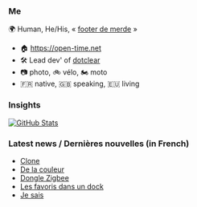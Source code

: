 ### Me

🌍 Human, He/His, « [footer de merde](https://open-time.net/post/2013/07/17/La-veritable-histoire-du-Footer-de-merde-) » 
* 🏠 https://open-time.net 
* 🛠️ Lead dev' of [dotclear](https://git.dotclear.org/dev/dotclear)
* 📷 photo, 🚲 vélo, 🏍️ moto 
* 🇫🇷 native, 🇬🇧 speaking, 🇪🇺 living

### Insights

[![GitHub Stats](https://github-readme-stats-sigma-five.vercel.app/api?username=franck-paul)](https://github.com/franck-paul)

### Latest news / Dernières nouvelles (in French)

<!-- BLOG-POST-LIST:START -->
- [Clone](https://open-time.net/post/2025/10/20/Clone)
- [De la couleur](https://open-time.net/post/2025/10/19/De-la-couleur)
- [Dongle Zigbee](https://open-time.net/post/2025/10/18/Dongle-Zigbee)
- [Les favoris dans un dock](https://open-time.net/post/2025/10/17/Les-favoris-dans-un-dock)
- [Je sais](https://open-time.net/post/2025/10/16/Je-sais)
<!-- BLOG-POST-LIST:END -->
